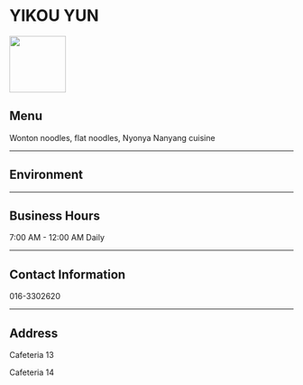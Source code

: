 # YIKOU YUN

<img src="https://img.xmummap.com/ly3_yun_logo.webp" width="100" height="100" >

## Menu

Wonton noodles, flat noodles, Nyonya Nanyang cuisine

---

## Environment

---

## Business Hours

7:00 AM - 12:00 AM Daily

---

## Contact Information

016-3302620

---

## Address

Cafeteria 13

Cafeteria 14
